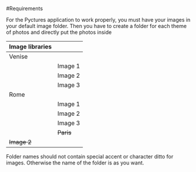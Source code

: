 #Requirements

For the Pyctures application to work properly, you must have your images in your default image folder.
Then you have to create a folder for each theme of photos and directly put the photos inside

|    Image libraries    |         |
|-----------------------|---------|
| Venise                |         |
|                       | Image 1 |
|                       | Image 2 |
|                       | Image 3 |
|  Rome                 |         |
|                       | Image 1 |
|                       | Image 2 |
|                       | Image 3 |
|                       |~~Paris~~|
|~~Image 2~~            |         |


Folder names should not contain special accent or character ditto for images. Otherwise the name of the folder is as you want.